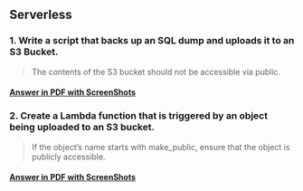 ## Serverless

### 1. Write a script that backs up an SQL dump and uploads it to an S3 Bucket.
> The contents of the S3 bucket should not be accessible via public.
#### [Answer in PDF with ScreenShots](https://github.com/LF-DevOps-Intern/6_aws_cloud-amit-sparsha-deesirouss/blob/serverless-bibek/Serverless-Bibek/1-Script-backs-SQL-dump-to-S3.pdf)

### 2. Create a Lambda function that is triggered by an object being uploaded to an S3 bucket.
> If the object’s name starts with make_public, ensure that the object is publicly accessible.
#### [Answer in PDF with ScreenShots](https://github.com/LF-DevOps-Intern/6_aws_cloud-amit-sparsha-deesirouss/blob/serverless-bibek/Serverless-Bibek/2-LambdaFunction-S3.pdf)
